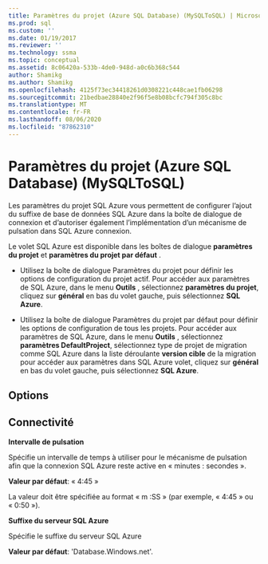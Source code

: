 ```yaml
---
title: Paramètres du projet (Azure SQL Database) (MySQLToSQL) | Microsoft Docs
ms.prod: sql
ms.custom: ''
ms.date: 01/19/2017
ms.reviewer: ''
ms.technology: ssma
ms.topic: conceptual
ms.assetid: 8c06420a-533b-4de0-948d-a0c6b368c544
author: Shamikg
ms.author: Shamikg
ms.openlocfilehash: 4125f73ec34418261d0308221c448cae1fb06298
ms.sourcegitcommit: 21bedbae28840e2f96f5e8b08bcfc794f305c8bc
ms.translationtype: MT
ms.contentlocale: fr-FR
ms.lasthandoff: 08/06/2020
ms.locfileid: "87862310"
---
```

# <a name="project-settings-azure-sql-database-mysqltosql"></a>Paramètres du projet (Azure SQL Database) (MySQLToSQL)
Les paramètres du projet SQL Azure vous permettent de configurer l’ajout du suffixe de base de données SQL Azure dans la boîte de dialogue de connexion et d’autoriser également l’implémentation d’un mécanisme de pulsation dans SQL Azure connexion.  
  
Le volet SQL Azure est disponible dans les boîtes de dialogue **paramètres du projet** et **paramètres du projet par défaut** .  
  
-   Utilisez la boîte de dialogue Paramètres du projet pour définir les options de configuration du projet actif. Pour accéder aux paramètres de SQL Azure, dans le menu **Outils** , sélectionnez **paramètres du projet**, cliquez sur **général** en bas du volet gauche, puis sélectionnez **SQL Azure**.  
  
-   Utilisez la boîte de dialogue Paramètres du projet par défaut pour définir les options de configuration de tous les projets. Pour accéder aux paramètres de SQL Azure, dans le menu **Outils** , sélectionnez **paramètres DefaultProject**, sélectionnez type de projet de migration comme SQL Azure dans la liste déroulante **version cible** de la migration pour accéder aux paramètres dans SQL Azure volet, cliquez sur **général** en bas du volet gauche, puis sélectionnez **SQL Azure**.  
  
## <a name="options"></a>Options  
  
## <a name="connectivity"></a>Connectivité  
**Intervalle de pulsation**  
  
Spécifie un intervalle de temps à utiliser pour le mécanisme de pulsation afin que la connexion SQL Azure reste active en « minutes : secondes ».  
  
**Valeur par défaut**: « 4:45 »  
  
La valeur doit être spécifiée au format « m :SS » (par exemple, « 4:45 » ou « 0:50 »).  
  
**Suffixe du serveur SQL Azure**  
  
Spécifie le suffixe du serveur SQL Azure  
  
**Valeur par défaut**: 'Database.Windows.net'.  
  
